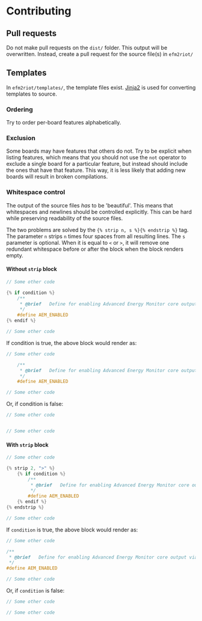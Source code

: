 # Contributing

## Pull requests
Do not make pull requests on the `dist/` folder. This output will be
overwritten. Instead, create a pull request for the source file(s) in
`efm2riot/`

## Templates
In `efm2riot/templates/`, the template files exist.
[Jinja2](http://jinja.pocoo.org/) is used for converting templates to source.

### Ordering
Try to order per-board features alphabetically.

### Exclusion
Some boards may have features that others do not. Try to be explicit when
listing features, which means that you should not use the `not` operator to
exclude a single board for a particular feature, but instead should include the
ones that have that feature. This way, it is less likely that adding new boards
will result in broken compilations.

### Whitespace control
The output of the source files *has* to be 'beautiful'. This means that
whitespaces and newlines should be controlled explicitly. This can be hard
while preserving readability of the source files.

The two problems are solved by the `{% strip n, s %}{% endstrip %}` tag. The
parameter `n` strips `n` times four spaces from all resulting lines. The `s`
parameter is optional. When it is equal to `<` or `>`, it will remove one
redundant whitespace before or after the block when the block renders empty.

#### Without `strip` block

```c
// Some other code

{% if condition %}
    /**
     * @brief   Define for enabling Advanced Energy Monitor core output via SWO.
     */
    #define AEM_ENABLED
{% endif %}

// Some other code
```

If condition is true, the above block would render as:

```c
// Some other code

    /**
     * @brief   Define for enabling Advanced Energy Monitor core output via SWO.
     */
    #define AEM_ENABLED

// Some other code
```

Or, if condition is false:

```c
// Some other code


// Some other code
```

#### With `strip` block

```c
// Some other code

{% strip 2, ">" %}
    {% if condition %}
        /**
         * @brief   Define for enabling Advanced Energy Monitor core output via SWO.
         */
        #define AEM_ENABLED
    {% endif %}
{% endstrip %}

// Some other code
```

If `condition` is true, the above block would render as:

```c
// Some other code

/**
 * @brief   Define for enabling Advanced Energy Monitor core output via SWO.
 */
#define AEM_ENABLED

// Some other code
```

Or, if `condition` is false:

```c
// Some other code

// Some other code
```
